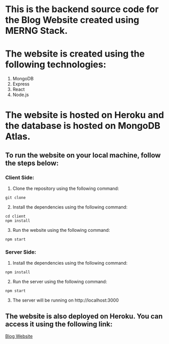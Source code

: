# This is the backend source code for the Blog Website created using MERNG Stack.

# The website is created using the following technologies:
 1. MongoDB
 2. Express
 3. React
 4. Node.js

# The website is hosted on Heroku and the database is hosted on MongoDB Atlas.

## To run the website on your local machine, follow the steps below:

### Client Side:

 1. Clone the repository using the following command:

 ```
 git clone
 ```
 2. Install the dependencies using the following command:
 ```
 cd client
 npm install
 ```
 3. Run the website using the following command:
 ```
 npm start
 ```

### Server Side:

 1. Install the dependencies using the following command:
 ```
 npm install
 ```
 2. Run the server using the following command:
 ```
 npm start
 ```
 3. The server will be running on http://localhost:3000


## The website is also deployed on Heroku. You can access it using the following link:

[Blog Website]()


